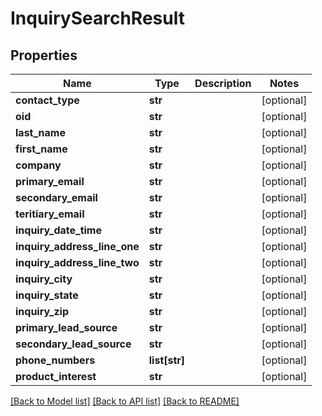 # InquirySearchResult

## Properties
Name | Type | Description | Notes
------------ | ------------- | ------------- | -------------
**contact_type** | **str** |  | [optional] 
**oid** | **str** |  | [optional] 
**last_name** | **str** |  | [optional] 
**first_name** | **str** |  | [optional] 
**company** | **str** |  | [optional] 
**primary_email** | **str** |  | [optional] 
**secondary_email** | **str** |  | [optional] 
**teritiary_email** | **str** |  | [optional] 
**inquiry_date_time** | **str** |  | [optional] 
**inquiry_address_line_one** | **str** |  | [optional] 
**inquiry_address_line_two** | **str** |  | [optional] 
**inquiry_city** | **str** |  | [optional] 
**inquiry_state** | **str** |  | [optional] 
**inquiry_zip** | **str** |  | [optional] 
**primary_lead_source** | **str** |  | [optional] 
**secondary_lead_source** | **str** |  | [optional] 
**phone_numbers** | **list[str]** |  | [optional] 
**product_interest** | **str** |  | [optional] 

[[Back to Model list]](../README.md#documentation-for-models) [[Back to API list]](../README.md#documentation-for-api-endpoints) [[Back to README]](../README.md)


